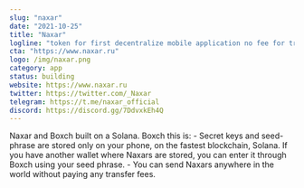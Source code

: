 ```yaml
---
slug: "naxar"
date: "2021-10-25"
title: "Naxar"
logline: "token for first decentralize mobile application no fee for transactions, Boxch"
cta: "https://www.naxar.ru"
logo: /img/naxar.png
category: app
status: building
website: https://www.naxar.ru
twitter: https://twitter.com/_Naxar
telegram: https://t.me/naxar_official
discord: https://discord.gg/7DdvxkEh4Q
---
```


Naxar and Boxch built on a Solana. Boxch this is: - Secret keys and seed-phrase are stored only on your phone, on the fastest blockchain, Solana.
If you have another wallet where Naxars are stored,
you can enter it through Boxch using your seed phrase. - You can send Naxars anywhere in the world without paying any transfer fees.
